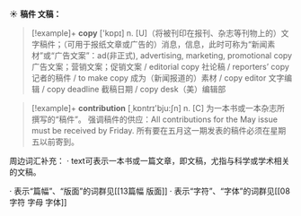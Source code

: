 ☀ <span class="category">**稿件 文稿：**</span>
>[!example]+ <span class="vocabulary">**copy**</span> ['kɒpɪ] 
> <span class="definition">n. [U]（将被刊印在报刊、杂志等刊物上的）文字稿件；（可用于报纸文章或广告的）消息，信息，此时可称为“新闻素材”或“广告文案”：</span>ad(非正式), advertising, marketing, promotional copy 广告文案；营销文案；促销文案 / editorial copy 社论稿 / reporters’ copy 记者的稿件 / to make copy 成为（新闻报道的）素材 / copy editor 文字编辑 / copy deadline 截稿日期 / copy desk（美）编辑部 

>[!example]+ <span class="vocabulary">**contribution**</span> [͵kɒntrɪ'bju:ʃn] 
> <span class="definition">n. [C] 为一本书或一本杂志所撰写的“稿件”。 强调稿件的供应：</span>All contributions for the May issue must be received by Friday. 所有要在五月这一期发表的稿件必须在星期五以前寄到。

周边词汇补充：
· text可表示一本书或一篇文章，即文稿，尤指与科学或学术相关的文稿。

· 表示“篇幅”、“版面”的词群见[[13篇幅 版面]]
· 表示“字符”、“字体”的词群见[[08字符 字母 字体]]
